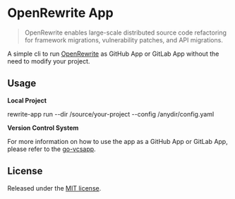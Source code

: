 # OpenRewrite App

> OpenRewrite enables large-scale distributed source code refactoring for framework migrations, vulnerability patches, and API migrations.

A simple cli to run [OpenRewrite](https://docs.openrewrite.org/) as GitHub App or GitLab App without the need to modify your project.

## Usage

**Local Project**

rewrite-app run --dir /source/your-project --config /anydir/config.yaml

**Version Control System**

For more information on how to use the app as a GitHub App or GitLab App, please refer to the [go-vcsapp](https://github.com/cidverse/go-vcsapp).

## License

Released under the [MIT license](./LICENSE).
